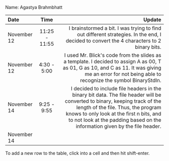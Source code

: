 Name: Agastya Brahmbhatt

| Date        |     Time      |                                                                                                                                                                                                                                                                                      Update |
|:------------|:-------------:|--------------------------------------------------------------------------------------------------------------------------------------------------------------------------------------------------------------------------------------------------------------------------------------------:|
| November 12 | 11:25 - 11:55 |                                                                                                                                                    I brainstormed a bit. I was trying to find out different strategies. In the end, I decided to convert the 4 characters to 2 binary bits. |
| November 12 |  4:30 - 5:00  |                                                                                        I used Mr. Blick's code from the slides as a template. I decided to assign A as 00, T as 01, G as 10, and C as 11. It was giving me an error for not being able to recognize the symbol BinaryStdIn. |
| November 14 |  9:25 - 9:55  | I decided to include file headers in the binary bit data. The file header will be converted to binary, keeping track of the length of the file. Thus, the program knows to only look at the first n bits, and to not look at the padding based on the information given by the file header. |
| November 14 |               |                                                                                                                                                                                                                                                                                             |


To add a new row to the table, click into a cell and then hit shift-enter.